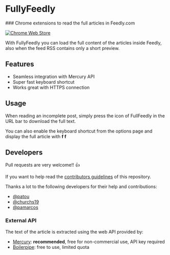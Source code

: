 # FullyFeedly

### Chrome extensions to read the full articles in Feedly.com

[![Chrome Web Store](https://developer.chrome.com/webstore/images/ChromeWebStore_BadgeWBorder_v2_206x58.png)](https://chrome.google.com/webstore/detail/fullyfeedly/ikdncbjpcpkheefmnbicggciklkeebmp?hl=en)

With FullyFeedly you can load the full content of the articles inside Feedly, also when the feed RSS contains only a short preview.

## Features

* Seamless integration with Mercury API
* Super fast keyboard shortcut
* Works great with HTTPS connection

## Usage

When reading an incomplete post, simply press the icon of FullFeedly in the URL bar to download the full text.

You can also enable the keyboard shortcut from the options page and display the full article with **f f**


## Developers

Pull requests are very welcome!! :+1:

If you want to help read the [contributors guidelines](CONTRIBUTING.md) of this repository.


Thanks a lot to the following developers for their help and contributions:

* [@patou](https://github.com/patou)
* [@churchs19](https://github.com/churchs19)
* [@pamarcos](https://github.com/pamarcos)


### External API

The text of the article is extracted using the web API provided by:

* [Mercury](https://mercury.postlight.com/): **recommended**, free for non-commercial use, API key required
* [Boilerpipe](http://boilerpipe-web.appspot.com/): free to use, limited quota
